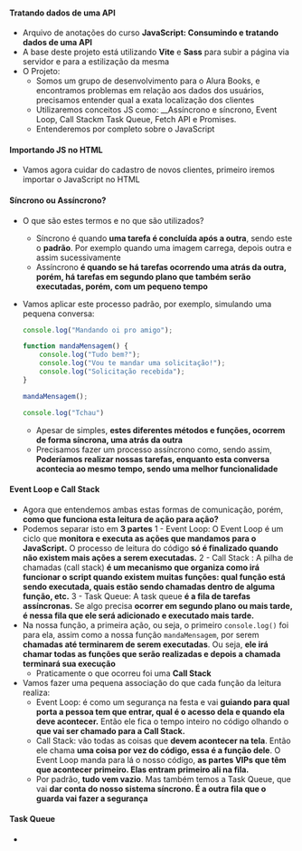 #### Tratando dados de uma API

- Arquivo de anotações do curso __JavaScript: Consumindo e tratando dados de uma API__
- A base deste projeto está utilizando __Vite__ e __Sass__ para subir a página via servidor e para a estilização da mesma
- O Projeto:
  - Somos um grupo de desenvolvimento para o Alura Books, e encontramos problemas em relação aos dados dos usuários, precisamos entender qual a exata localização dos clientes
  - Utilizaremos conceitos JS como: __Assíncrono e síncrono, Event Loop, Call Stackm Task Queue, Fetch API e Promises.
  - Entenderemos por completo sobre o JavaScript

#### Importando JS no HTML

- Vamos agora cuidar do cadastro de novos clientes, primeiro iremos importar o JavaScript no HTML

#### Síncrono ou Assíncrono?

- O que são estes termos e no que são utilizados?
  - Síncrono é quando __uma tarefa é concluída após a outra__, sendo este o __padrão__. Por exemplo quando uma imagem carrega, depois outra e assim sucessivamente
  - Assíncrono __é quando se há tarefas ocorrendo uma atrás da outra, porém, há tarefas em segundo plano que também serão executadas, porém, com um pequeno tempo__
- Vamos aplicar este processo padrão, por exemplo, simulando uma pequena conversa:
  
  ```js
  console.log("Mandando oi pro amigo");

  function mandaMensagem() {
      console.log("Tudo bem?");
      console.log("Vou te mandar uma solicitação!");
      console.log("Solicitação recebida");
  }

  mandaMensagem();

  console.log("Tchau")
  ```

  - Apesar de simples, __estes diferentes métodos e funções, ocorrem de forma síncrona, uma atrás da outra__
  - Precisamos fazer um processo assíncrono como, sendo assim, __Poderíamos realizar nossas tarefas, enquanto esta conversa acontecia ao mesmo tempo, sendo uma melhor funcionalidade__

#### Event Loop e Call Stack

- Agora que entendemos ambas estas formas de comunicação, porém, __como que funciona esta leitura de ação para ação?__
- Podemos separar isto em __3 partes__
  1 - Event Loop: O Event Loop é um ciclo que __monitora e executa as ações que mandamos para o JavaScript.__ O processo de leitura do código __só é finalizado quando não existem mais ações a serem executadas.__
  2 - Call Stack : A pilha de chamadas (call stack) __é um mecanismo que organiza como irá funcionar o script quando existem muitas funções:  qual função está sendo executada, quais estão sendo chamadas dentro de alguma função, etc.__
  3 - Task Queue: A task queue __é a fila de tarefas assíncronas.__ Se algo precisa __ocorrer em segundo plano ou mais tarde, é nessa fila que ele será adicionado e executado mais tarde.__
- Na nossa função, a primeira ação, ou seja, o primeiro `console.log()` foi para ela, assim como a nossa função `mandaMensagem`, por serem __chamadas até terminarem de serem executadas__. Ou seja, __ele irá chamar todas as funções que serão realizadas e depois a chamada terminará sua execução__
  - Praticamente o que ocorreu foi uma __Call Stack__
- Vamos fazer uma pequena associação do que cada função da leitura realiza:
  - Event Loop: é como um segurança na festa e vai __guiando para qual porta a pessoa tem que entrar, qual é o acesso dela e quando ela deve acontecer.__ Então ele fica o tempo inteiro no código olhando o __que vai ser chamado para a Call Stack.__
  - Call Stack: vão todas as coisas que __devem acontecer na tela__. Então ele chama __uma coisa por vez do código, essa é a função dele__. O Event Loop manda para lá o nosso código, __as partes VIPs que têm que acontecer primeiro. Elas entram primeiro ali na fila.__
  - Por padrão, __tudo vem vazio__. Mas também temos a Task Queue, que vai __dar conta do nosso sistema síncrono. É a outra fila que o guarda vai fazer a segurança__

#### Task Queue

- 